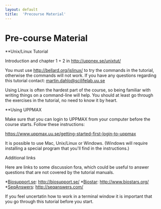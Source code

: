 ```yaml
---
layout: default
title:  'Precourse Material'
---
```


# Pre-course Material

**Unix/Linux Tutorial

Introduction and chapter 1 + 2 in http://uppnex.se/unixtut/

You must use http://bellard.org/jslinux/ to try the commands in the tutorial, otherwise the commands will not work. 
If you have any questions regarding this tutorial contact: martin.dahlo@scilifelab.uu.se

Using Linux is often the hardest part of the course, so being familiar with writing things on a command-line will help. 
You should at least go through the exercises in the tutorial, no need to know it by heart.

**Using UPPMAX

Make sure that you can login to UPPMAX from your computer before the course starts. Follow these instructions:

https://www.uppmax.uu.se/getting-started-first-login-to-uppmax

It is possible to use Mac, Unix/Linux or Windows. (Windows will require installing a special program that you'll find in the instructions.)

Additional links

Here are links to some discussion fora, which could be useful to answer questions that are not covered by the tutorial manuals.

*[Biosupport.se](http://biosupport.se/): http://biosupport.se/
*[Biostar](http://www.biostars.org/): http://www.biostars.org/
*[SeqAnswers](http://seqanswers.com/): http://seqanswers.com/ 


If you feel uncertatin how to work in a terminal window it is important that you go through this tutorial before you start.
 

